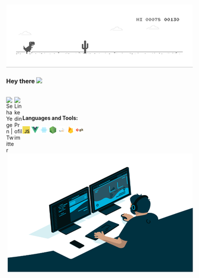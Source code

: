 ![image](https://raw.githubusercontent.com/AbdullahAki/AbdullahAki/main/dino.gif)

### Hey there <img src="https://media.giphy.com/media/hvRJCLFzcasrR4ia7z/giphy.gif" width="25px">
<br/>
<a href="https://twitter.com/sehayegen">
  <img align="left" alt="Seha Yegen | Twitter" width="22px" src="https://raw.githubusercontent.com/peterthehan/peterthehan/master/assets/twitter.svg" />
</a>
<a href="https://www.linkedin.com/in/seha-yegen-6bb577200/">
  <img align="left" alt="Linkedin Profilim" width="22px" src="https://raw.githubusercontent.com/peterthehan/peterthehan/master/assets/linkedin.svg" />
</a>
<br/><br/>


<img align="right" alt="GIF" src="https://raw.githubusercontent.com/AbdullahAki/AbdullahAki/main/code.gif" width="500" height="320" />

**Languages and Tools:**  

<code><img height="20" src="https://raw.githubusercontent.com/github/explore/80688e429a7d4ef2fca1e82350fe8e3517d3494d/topics/javascript/javascript.png"></code>
<code><img height="20" src="https://raw.githubusercontent.com/github/explore/80688e429a7d4ef2fca1e82350fe8e3517d3494d/topics/vue/vue.png"></code>
<code><img height="20" src="https://raw.githubusercontent.com/github/explore/80688e429a7d4ef2fca1e82350fe8e3517d3494d/topics/react/react.png"></code>
<code><img height="20" src="https://raw.githubusercontent.com/github/explore/80688e429a7d4ef2fca1e82350fe8e3517d3494d/topics/nodejs/nodejs.png"></code>
<code><img height="20" src="https://raw.githubusercontent.com/github/explore/80688e429a7d4ef2fca1e82350fe8e3517d3494d/topics/mysql/mysql.png"></code>
<code><img height="20" src="https://raw.githubusercontent.com/github/explore/80688e429a7d4ef2fca1e82350fe8e3517d3494d/topics/firebase/firebase.png"></code>
<code><img height="20" src="https://raw.githubusercontent.com/github/explore/80688e429a7d4ef2fca1e82350fe8e3517d3494d/topics/git/git.png"></code>
